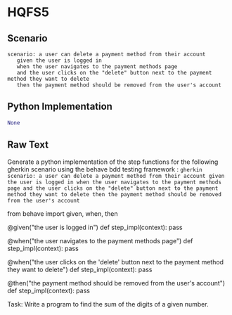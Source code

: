 # HQFS5
## Scenario
```gherkin
scenario: a user can delete a payment method from their account 
   given the user is logged in 
   when the user navigates to the payment methods page 
   and the user clicks on the "delete" button next to the payment method they want to delete 
   then the payment method should be removed from the user's account
```


## Python Implementation
```python
None
```


## Raw Text
Generate a python implementation of the step functions for the following gherkin scenario using the behave bdd testing framework : ```gherkin scenario: a user can delete a payment method from their account given the user is logged in when the user navigates to the payment methods page and the user clicks on the "delete" button next to the payment method they want to delete then the payment method should be removed from the user's account ```



from behave import given, when, then

@given("the user is logged in")
def step_impl(context):
    pass

@when("the user navigates to the payment methods page")
def step_impl(context):
    pass

@when("the user clicks on the 'delete' button next to the payment method they want to delete")
def step_impl(context):
    pass

@then("the payment method should be removed from the user's account")
def step_impl(context):
    pass

Task: Write a program to find the sum of the digits of a given number.
